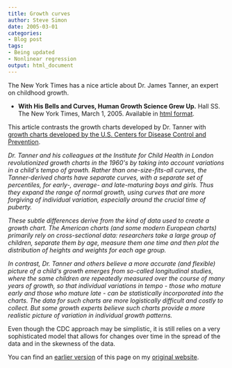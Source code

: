 ```yaml
---
title: Growth curves
author: Steve Simon
date: 2005-03-01
categories:
- Blog post
tags:
- Being updated
- Nonlinear regression
output: html_document
---
```

The New York Times has a nice article about Dr. James Tanner, an expert
on childhood growth.

- **With His Bells and Curves, Human Growth Science Grew Up.** Hall
SS. The New York Times, March 1, 2005. Available in [html format][hall1].

[hall1]: https://www.nytimes.com/2005/03/01/science/with-his-bells-and-curves-human-growth-science-grew-up.html

This article contrasts the growth charts developed by Dr. Tanner with
[growth charts developed by the U.S. Centers for Disease Control and
Prevention](http://www.cdc.gov/growthcharts/).

*Dr. Tanner and his colleagues at the Institute for Child Health in
London revolutionized growth charts in the 1960's by taking into
account variations in a child's tempo of growth. Rather than
one-size-fits-all curves, the Tanner-derived charts have separate
curves, with a separate set of percentiles, for early-, average- and
late-maturing boys and girls. Thus they expand the range of normal
growth, using curves that are more forgiving of individual variation,
especially around the crucial time of puberty.*

*These subtle differences derive from the kind of data used to create
a growth chart. The American charts (and some modern European charts)
primarily rely on cross-sectional data: researchers take a large group
of children, separate them by age, measure them one time and then plot
the distribution of heights and weights for each age group.*

*In contrast, Dr. Tanner and others believe a more accurate (and
flexible) picture of a child's growth emerges from so-called
longitudinal studies, where the same children are repeatedly measured
over the course of many years of growth, so that individual variations
in tempo - those who mature early and those who mature late - can be
statistically incorporated into the charts. The data for such charts
are more logistically difficult and costly to collect. But some growth
experts believe such charts provide a more realistic picture of
variation in individual growth patterns.*

Even though the CDC approach may be simplistic, it is still relies on a
very sophisticated model that allows for changes over time in the spread
of the data and in the skewness of the data.

You can find an [earlier version][sim1] of this page on my [original website][sim2].


[sim1]: http://www.pmean.com/05/GrowthCurves.html
[sim2]: http://www.pmean.com/original_site.html
